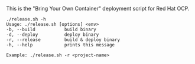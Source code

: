 This is the "Bring Your Own Container" deployment script for Red Hat OCP.

```
./release.sh -h
Usage: ./release.sh [options] <env>
-b, --build           build binary
-d, --deploy          deploy binary
-r, --release         build & deploy binary
-h, --help            prints this message

Example: ./release.sh -r <project-name>
```
